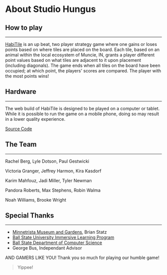 # About Studio Hungus

## How to play
---
[HabiTile](https://studio-hungus.github.io/habitile/) is an up beat, two player strategy game where one gains or loses points based on where tiles are placed on the board. Each tile, based on an animal within the local ecosystem of Muncie, IN, grants a player different point values based on what tiles are adjacent to it upon placement (including diagonals). The game ends when all tiles on the board have been occupied; at which point, the players' scores are compared. The player with the most points wins!


## Hardware
---
The web build of HabiTile is designed to be played on a computer or tablet. While it is possible to run the game on a mobile phone, doing so may result in a lower quality experience.

[Source Code](https://github.com/studio-hungus/habitile)


## The Team
---
Rachel Berg, Lyle Dotson, Paul Gestwicki

Victoria Granger, Jeffrey Harmon, Kira Kasdorf

Karim Mahfouz, Jadi Miller, Tyler Newman

Pandora Roberts, Max Stephens, Robin Walma

Noah Williams, Brooke Wright


## Special Thanks
---
- [Minnetrista Museum and Gardens](https://www.minnetrista.net), Brian Statz
- [Ball State University Immersive Learning Program](https://www.bsu.edu/about/administrativeoffices/immersive-learning)
- [Ball State Department of Computer Science](https://www.bsu.edu/academics/collegesanddepartments/computer-science)
- George Bus, Independant Advisor

AND GAMERS LIKE YOU! Thank you so much for playing our humble game!



> Yippee!
